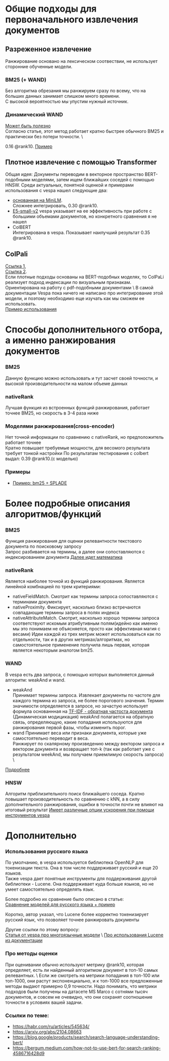 # Общие подходы для первоначального извлечения документов
## Разреженное извлечение
Ранжирование основано на лексическом соотвествии, не использует сторонние обученные модели.
### BM25 (+ WAND) 
Без алгоритма обрезания мы ранжируем сразу по всему, что на больших данных занимает слишком много времени. \
С высокой вероятностью мы упустим нужный источник.
### Динамический WAND
[Может быть полезно](https://www.researchgate.net/publication/221613425_Efficient_query_evaluation_using_a_two-level_retrieval_process)\
Согласно статье, этот метод работает кратно быстрее обычного BM25 и практически без потери точности. \ 

0.16 @rank10.
[Пример](https://github.com/vespa-engine/sample-apps/tree/master/transformers)
## Плотное извлечение с помощью Transformer
Общая идея: Документы переводим в векторное пространство BERT-подобными моделями, 
затем ищем ближайших соседей с помощью HNSW.
Среди актуальных, понятной оценкой и примерами использования с vespa нашел следующие два:
- [основанная на MiniLM](https://huggingface.co/sentence-transformers/msmarco-MiniLM-L-6-v3). \
    Сложнее интегрировать, 0.30 @rank10.
- [E5-small-v2](https://huggingface.co/intfloat/e5-small-v2)
    vespa указывает на ее эффективность при работе с большими объемами документов, но конкретного сравнения я не нашел
- ColBERT \
    Интегрирована в vespa. Показывает наилучший результат 0.35 @rank10.

## ColPali
[Ссылка 1](https://blog.vespa.ai/the-rise-of-vision-driven-document-retrieval-for-rag/),\
[Ссылка 2](https://medium.com/the-ai-forum/implement-multimodal-rag-with-colpali-and-vision-language-model-groq-llava-and-qwen2-vl-5c113b8c08fd). \
Если плотные подходы основаны на BERT-подобных моделях, то ColPaLi реализует подход индексации по визуальным признакам. \
Ориентирована на работу с pdf-подобными документами \ 
В самой документации Vespa пока ничего не написано про интегрирование этой модели, 
и поэтому необходимо еще изучать как мы сможем ее использовать. \
[Пример использования](https://github.com/vespa-engine/sample-apps/tree/master/visual-retrieval-colpali)


# Способы дополнительного отбора, а именно ранжирования документов
### BM25
Данную функцию можно использовать и тут засчет своей точности, и высокой производительности на малом объеме данных
### nativeRank
Лучшая функция из встроенных функций ранжирования, работает точнее BM25, но скорость в 3-4 раза ниже
### Моделями ранжирования(cross-encoder)
Нет точной информации по сравнению с nativeRank, но предположитель работает точнее \
Кратно повышает требуемые мощности, для весомого результата требует тонкой настройки
По результатам тестирования с colbert выдал: 0.39 @rank10.(с моделью)

### Примеры
- [Пример: bm25 + SPLADE](https://github.com/vespa-engine/sample-apps/tree/master/visual-retrieval-colpali)
# Более подробные описания алгоритмов/функций
### BM25
Функция ранжирования для оценки релевантности текстового документа по поисковому запросу \
Запрос разбивается на термины, а далее они сопоставляются с индексированием документа
[Далее идет математика](https://docs.vespa.ai/en/reference/bm25.html)

### nativeRank
Является наиболее точной из функций ранжирования. Является линейной комбнацией по трем критериями:
- nativeFieldMatch. Смотрит как термины запроса сопоставляются с терминами документа
- nativeProximity. Фиксирует, насколько близко встречаются совпадающие термины запроса в полях индекса
- nativeAttributeMatch. Смотрит, насколько хорошо термины запроса соответствуют искомым атрибутивным полям(идейно как именно мы это понимаем не объясняется, просто как эффективная магия с весами)
Идеи каждой из трех метрик может использоваться как по отдельности, так и в других метриках/алгоритмах, но самостоятельное применение получила лишь первая, которая является некоторым аналогом bm25.


### WAND
В vespa есть два запроса, с помощью которых выполняется данный алгоритм: weakAnd и wand.
- weakAnd \
  Принимает термины запроса. Извлекает документы по частоте для каждого термина из запроса, не более порогового значения. Термин значимости определяется в запросе, но зачастую использует формула основаннная на [TF-IDF - обратная частоста документа](https://en.wikipedia.org/wiki/Tf%E2%80%93idf) \
  (Динамическая модицикация) weakAnd полагается на обратную связь, определяющую, какие попадания используются для ранжирования первой фазы, чтобы изменить порог.
- wand
  Принимает веса или признаки документа, которые уже самостоятельно переводит в веса.  \
  Ранжирует по скалярному произведению между вектором запроса и вектором документа и возвращает топ-k (так как работает уже с результатом weekAnd, мы получаем приемлимую скорость запроса) \
  
[Подробнее](https://docs.vespa.ai/en/using-wand-with-vespa.html)

### HNSW
Алгоритм приблизительного поиск ближайшего соседа. Кратно повышает производительность по сравнению с kNN, а в силу дополнительного ранжирования, ошибки в точности почти не влияют на итоговый результат
[Имеет различные опции ускорения при помощи инструментов vespa](https://docs.vespa.ai/en/approximate-nn-hnsw.html)


# Дополнительно
### Использования русского языка
По умолчанию, в vespa используется библиотека OpenNLP для токенизации текста. Она в том числе поддерживает русский и еще 20 языков. \
Также vespa дает понятные инструменты для поддерживания другой библиотеки - Lucene. Она поддерживает куда больше языков, но не умеет самостоятельно определять язык. 

Более подробно их сравнение было описано в статье: \
[Сравнение моделей для русского языка + пример](https://habr.com/ru/companies/sportmaster_lab/articles/848992/)  

Коротко, автор указал, что Lucene более корректно токенизирует русский язык, что позволяет точнее ранжировать документы 

Другие ссылки по этому вопросу: \
[Статья от vespa про многоязычные модели](https://blog.vespa.ai/simplify-search-with-multilingual-embeddings/) \ 
[Про использования Lucene из документации](https://docs.vespa.ai/en/lucene-linguistics.html)





### Про методы оценки
При оценивании обычно используют метрику @rank10, которая определяет, есть ли найденный алгоритмом документ в топ-10 самых релевантных. \ 
Если же смотреть на метрики попадания в топ-100 или топ-1000, они растут экспоненциально, и к топ-1000 все предложенные методы выдают примерно 0,9 точности. Надо понимать, что метрики подходов были получены на датасете MS Marco с сотнями тысяч документов, и совсем не очевидно, что они сохранят соотношение точности в условиях вашей задачи.

### Ссылки по теме:

- https://habr.com/ru/articles/545634/
- https://arxiv.org/abs/2104.08663
- https://blog.google/products/search/search-language-understanding-bert/
- https://bergum.medium.com/how-not-to-use-bert-for-search-ranking-4586716428d9